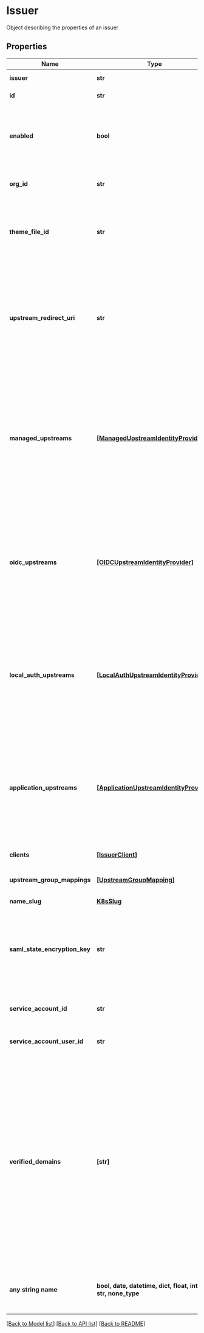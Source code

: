 # Issuer

Object describing the properties of an issuer

## Properties
Name | Type | Description | Notes
------------ | ------------- | ------------- | -------------
**issuer** | **str** | connect id issuer | 
**id** | **str** | Unique identifier | [optional] [readonly] 
**enabled** | **bool** | Describes whether or not the issuer is enabled | [optional]  if omitted the server will use the default value of True
**org_id** | **str** | ID of the organisation which owns the issuer | [optional] 
**theme_file_id** | **str** | ID of the theme file. The theme file is a zip file containing the web assets to show the client on login. | [optional] 
**upstream_redirect_uri** | **str** | Upstream redirect URI is the URI to which OpenID Connect upstreams will redirect after authentication. This is provisioned by Agilicus, but must be allowed by the upstream. | [optional] 
**managed_upstreams** | [**[ManagedUpstreamIdentityProvider]**](ManagedUpstreamIdentityProvider.md) | The set of managed upstream identity providers for this issuer. A managed upstream has its configuration managed by default, and can be enabled or disabled for this issuer via this api. | [optional] 
**oidc_upstreams** | [**[OIDCUpstreamIdentityProvider]**](OIDCUpstreamIdentityProvider.md) | The set of OpenID Connect upstream identity providers configured for this issuer. An upstream is managed by the client, and can be configured for this issuer via this api. | [optional] 
**local_auth_upstreams** | [**[LocalAuthUpstreamIdentityProvider]**](LocalAuthUpstreamIdentityProvider.md) | The set of local authentication upstream identity providers configured for this issuer. A local authentication upstream can be an onsite Agilicus Agent. | [optional] 
**application_upstreams** | [**[ApplicationUpstreamIdentityProvider]**](ApplicationUpstreamIdentityProvider.md) | The set of application upstream identity providers configured for this issuer. Applications that can act as their own source of identity can be used as application upstreams.  | [optional] 
**clients** | [**[IssuerClient]**](IssuerClient.md) | List of clients | [optional] [readonly] 
**upstream_group_mappings** | [**[UpstreamGroupMapping]**](UpstreamGroupMapping.md) | List of upstream group mappings | [optional] [readonly] 
**name_slug** | [**K8sSlug**](K8sSlug.md) |  | [optional] 
**saml_state_encryption_key** | **str** | The encryption key used to secure the saml state. This is used to encrypt the saml cookie that is used to identify the user.  | [optional] 
**service_account_id** | **str** | Service account GUID used for the issuer | [optional] [readonly] 
**service_account_user_id** | **str** | Service account user GUID used for the issuer | [optional] [readonly] 
**verified_domains** | **[str]** | The list of verified domains for the issuer. This is used to authorize users with multiple upstream identities but who are represented as a single user in the Agilicus System. For example agilicus.com would allow users whose email ended in @agilicus.com to login from multiple upstream identity providers.  | [optional] [readonly] 
**any string name** | **bool, date, datetime, dict, float, int, list, str, none_type** | any string name can be used but the value must be the correct type | [optional]

[[Back to Model list]](../README.md#documentation-for-models) [[Back to API list]](../README.md#documentation-for-api-endpoints) [[Back to README]](../README.md)


